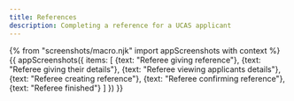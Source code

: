```yaml
---
title: References
description: Completing a reference for a UCAS applicant
---
```

{% from "screenshots/macro.njk" import appScreenshots with context %}
{{ appScreenshots({
  items: [
    {text: "Referee giving reference"},
    {text: "Referee giving their details"},
    {text: "Referee viewing applicants details"},
    {text: "Referee creating reference"},
    {text: "Referee confirming reference"},
    {text: "Referee finished"}
  ]
}) }}
